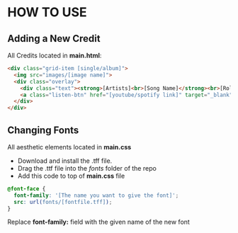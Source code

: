 
# HOW TO USE

## Adding a New Credit

All Credits located in **main.html**:
```html
<div class="grid-item [single/album]">
  <img src="images/[image name]">
  <div class="overlay">
    <div class="text"><strong>[Artists]<br>[Song Name]</strong><br>[Role(s)]</div>
    <a class="listen-btn" href="[youtube/spotify link]" target="_blank">Listen <i class="fa [fa-spotify][fa-youtube-play]"></i></a>
  </div>
</div>
```

## Changing Fonts

All aesthetic elements located in **main.css**

- Download and install the .tff file.
- Drag the .ttf file into the *fonts* folder of the repo
- Add this code to top of **main.css** file
  
```css
@font-face {
  font-family: '[The name you want to give the font]';
  src: url(fonts/[fontfile.tff]);
}
```

Replace **font-family:** field with the given name of the new font






